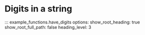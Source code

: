 # Digits in a string

::: example_functions.have_digits
    options:
        show_root_heading: true
        show_root_full_path: false
        heading_level: 3
